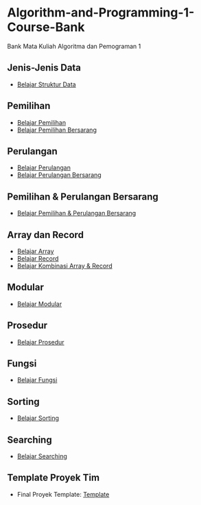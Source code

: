 # Algorithm-and-Programming-1-Course-Bank
Bank Mata Kuliah Algoritma dan Pemograman 1

## Jenis-Jenis Data
<ul>
  <li><a href="https://github.com/Muhammad-Ikhwan-Fathulloh/Algorithm-and-Programming-1-Course-Bank/tree/main/TipeData">Belajar Struktur Data</a></li>
</ul>

## Pemilihan
<ul>
  <li><a href="https://github.com/Muhammad-Ikhwan-Fathulloh/Algorithm-and-Programming-1-Course-Bank/tree/main/Pemilihan">Belajar Pemilihan</a></li>
  <li><a href="https://github.com/Muhammad-Ikhwan-Fathulloh/Algorithm-and-Programming-1-Course-Bank/tree/main/Pemilihan%20Bersarang">Belajar Pemilihan Bersarang</a></li>
</ul>

## Perulangan
<ul>
  <li><a href="https://github.com/Muhammad-Ikhwan-Fathulloh/Algorithm-and-Programming-1-Course-Bank/tree/main/Pengulangan">Belajar Perulangan</a></li>
  <li><a href="https://github.com/Muhammad-Ikhwan-Fathulloh/Algorithm-and-Programming-1-Course-Bank/tree/main/Pengulangan%20Bersarang">Belajar Perulangan Bersarang</a></li>
</ul>

## Pemilihan & Perulangan Bersarang
<ul>
  <li><a href="https://github.com/Muhammad-Ikhwan-Fathulloh/Algorithm-and-Programming-1-Course-Bank/tree/main/Pengulangan%20Pemilihan%20Bersarang">Belajar Pemilihan & Perulangan Bersarang</a></li>
</ul>

## Array dan Record
<ul>
  <li><a href="https://github.com/Muhammad-Ikhwan-Fathulloh/Data-Structure-Course-Bank/tree/main/Java%20Programming/Array">Belajar Array</a></li>
  <li><a href="https://github.com/Muhammad-Ikhwan-Fathulloh/Data-Structure-Course-Bank/tree/main/Java%20Programming/Record">Belajar Record</a></li>
  <li><a href="https://github.com/Muhammad-Ikhwan-Fathulloh/Data-Structure-Course-Bank/tree/main/Java%20Programming/Array%20Record">Belajar Kombinasi Array & Record</a></li>
</ul>

## Modular
<ul>
  <li><a href="https://github.com/Muhammad-Ikhwan-Fathulloh/Algorithm-and-Programming-1-Course-Bank/tree/main/Modular">Belajar Modular</a></li>
</ul>

## Prosedur
<ul>
  <li><a href="https://github.com/Muhammad-Ikhwan-Fathulloh/Algorithm-and-Programming-1-Course-Bank/tree/main/Prosedur">Belajar Prosedur</a></li>
</ul>

## Fungsi
<ul>
  <li><a href="https://github.com/Muhammad-Ikhwan-Fathulloh/Algorithm-and-Programming-1-Course-Bank/tree/main/Fungsi">Belajar Fungsi</a></li>
</ul>

## Sorting
<ul>
  <li><a href="https://github.com/Muhammad-Ikhwan-Fathulloh/Data-Structure-Course-Bank/tree/main/Sort">Belajar Sorting</a></li>
</ul>

## Searching
<ul>
  <li><a href="https://github.com/Muhammad-Ikhwan-Fathulloh/Data-Structure-Course-Bank/tree/main/Java%20Programming/Searching">Belajar Searching</a></li>
</ul>

## Template Proyek Tim
<ul>
  <li>Final Proyek Template: <a href="https://github.com/Muhammad-Ikhwan-Fathulloh/Final-Student-Project">Template</a></li>
</ul>
